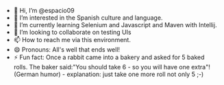 - 👋 Hi, I’m @espacio09
- 👀 I’m interested in the Spanish culture and language.
- 🌱 I’m currently learning Selenium and Javascript and Maven with Intellij.
- 💞️ I’m looking to collaborate on testing UIs
- 📫 How to reach me via this environment.
- 😄 Pronouns: All's well that ends well!
- ⚡ Fun fact: Once a rabbit came into a bakery and asked for 5 baked rolls. The baker said:"You should take 6 - so you will have one extra"! (German humor) - explanation: just take one more roll not only 5 ;-)

<!---
espacio09/espacio09 is a ✨ special ✨ repository because its `README.md` (this file) appears on your GitHub profile.
You can click the Preview link to take a look at your changes.
--->
